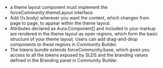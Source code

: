 * a theme layout component must implement the forceCommunity:themeLayout interface.
* Add {!v.body} wherever you want the content, which changes from page to page, to appear within the theme layout.
* Attributes declared as Aura.Component[] and included in your markup are rendered in the theme layout as open regions, which form the basic structure of your theme layout. Users can add drag-and-drop components to these regions in Community Builder.
* The tokens bundle extends forceCommunity:base, which gives you access to all the tokens exposed by SLDS and the branding values defined in the Branding panel in Community Builder.
